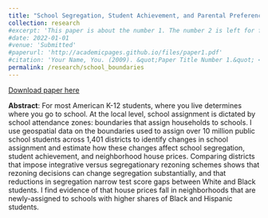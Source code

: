 ```yaml
---
title: "School Segregation, Student Achievement, and Parental Preferences"
collection: research
#excerpt: 'This paper is about the number 1. The number 2 is left for future work.'
#date: 2022-01-01
#venue: 'Submitted'
#paperurl: 'http://academicpages.github.io/files/paper1.pdf'
#citation: 'Your Name, You. (2009). &quot;Paper Title Number 1.&quot; <i>Journal 1</i>. 1(1).'
permalink: /research/school_boundaries
---
```



[Download paper here](https://samstemper.github.io/files/school_boundaries.pdf)

**Abstract**: For most American K-12 students, where you live determines where you go to school. At the local level, school assignment is dictated by school attendance zones: boundaries that assign households to schools. I use geospatial data on the boundaries used to assign over 10 million public school students across 1,401 districts to identify changes in school assignment and estimate how these changes affect school segregation, student achievement, and neighborhood house prices. Comparing districts that impose integrative versus segregationary rezoning schemes shows that rezoning decisions can change segregation substantially, and that reductions in segregation narrow test score gaps between White and Black students. I find evidence of that house prices fall in neighborhoods that are newly-assigned to schools with higher shares of Black and Hispanic students.